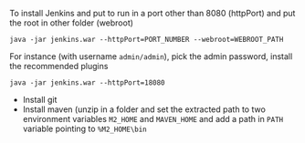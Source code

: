  To install Jenkins and put to run in a port other than 8080 (httpPort) and put the root in other folder (webroot)

```console
java -jar jenkins.war --httpPort=PORT_NUMBER --webroot=WEBROOT_PATH
```

For instance (with username `admin/admin`), pick the admin password, install the recommended plugins
```console
java -jar jenkins.war --httpPort=18080
```
- Install git
- Install maven (unzip in a folder and set the extracted path to two environment variables `M2_HOME` and `MAVEN_HOME` and add a path in `PATH` variable pointing to `%M2_HOME\bin`
